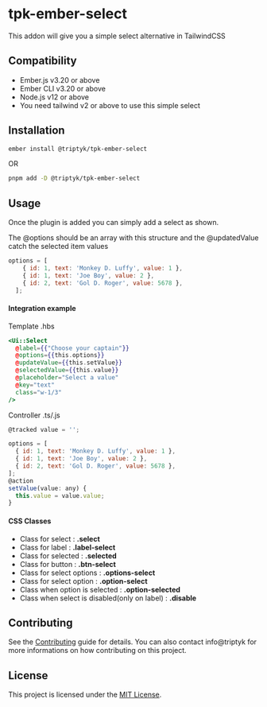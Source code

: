 tpk-ember-select
==============================================================================

This addon will give you a simple select alternative in TailwindCSS


Compatibility
------------------------------------------------------------------------------

* Ember.js v3.20 or above
* Ember CLI v3.20 or above
* Node.js v12 or above
* You need tailwind v2 or above to use this simple select


Installation
------------------------------------------------------------------------------

```zsh
ember install @triptyk/tpk-ember-select
```
OR
```zsh
pnpm add -D @triptyk/tpk-ember-select
```


Usage
------------------------------------------------------------------------------

Once the plugin is added you can simply add a select as shown.

The @options should be an array with this structure and the @updatedValue catch the selected item values
```js
options = [
    { id: 1, text: 'Monkey D. Luffy', value: 1 },
    { id: 1, text: 'Joe Boy', value: 2 },
    { id: 2, text: 'Gol D. Roger', value: 5678 },
  ];
```
#### Integration example 

Template .hbs
```hbs
<Ui::Select
  @label={{"Choose your captain"}}
  @options={{this.options}}
  @updateValue={{this.setValue}}
  @selectedValue={{this.value}}
  @placeholder="Select a value"
  @key="text"
  class="w-1/3"
/>
```

Controller .ts/.js
```js
@tracked value = '';

options = [
  { id: 1, text: 'Monkey D. Luffy', value: 1 },
  { id: 1, text: 'Joe Boy', value: 2 },
  { id: 2, text: 'Gol D. Roger', value: 5678 },
];
@action
setValue(value: any) {
  this.value = value.value;
}
```

#### CSS Classes

- Class for select : **.select**
- Class for label : **.label-select**
- Class for selected : **.selected**
- Class for button : **.btn-select**
- Class for select options : **.options-select**
- Class for select option : **.option-select**
- Class when option is selected : **.option-selected**
- Class when select is disabled(only on label) : **.disable**

Contributing
------------------------------------------------------------------------------

See the [Contributing](CONTRIBUTING.md) guide for details.
You can also contact info@triptyk for more informations on how contributing on this project.


License
------------------------------------------------------------------------------

This project is licensed under the [MIT License](LICENSE.md).
